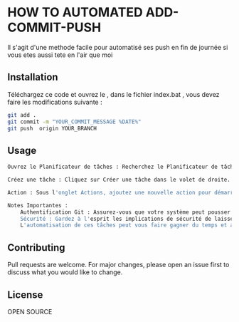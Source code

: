 # HOW TO AUTOMATED ADD-COMMIT-PUSH

Il s'agit d'une methode facile pour automatisé ses push en fin de journée si vous etes aussi tete en l'air que moi 

## Installation

Téléchargez ce code et ouvrez le , dans le fichier index.bat , vous devez faire les modifications suivante : 

```bash
git add .
git commit -m "YOUR_COMMIT_MESSAGE %DATE%"
git push  origin YOUR_BRANCH

```

## Usage

```bash
Ouvrez le Planificateur de tâches : Recherchez le Planificateur de tâches dans le menu Démarrer et ouvrez-le.

Créez une tâche : Cliquez sur Créer une tâche dans le volet de droite. Donnez un nom à votre tâche, choisissez Exécuter que l'utilisateur est connecté ou non, et configurez-le pour exécuter votre script batch. Sous l'onglet Déclencheurs, cliquez sur Nouveau et configurez-le pour qu'il se déclenche à l'heure souhaitée chaque jour.

Action : Sous l'onglet Actions, ajoutez une nouvelle action pour démarrer un programme, et sélectionnez votre script batch.
```

```bash
Notes Importantes :
    Authentification Git : Assurez-vous que votre système peut pousser vers votre dépôt sans intervention manuelle. Cela peut nécessiter la configuration de l'authentification par clé SSH ou l'utilisation d'un gestionnaire de credentials pour Git.
    Sécurité : Gardez à l'esprit les implications de sécurité de laisser un script avoir accès à vos dépôts Git.
    L'automatisation de ces tâches peut vous faire gagner du temps et assurer une certaine régularité dans vos engagements Git, mais utilisez-la judicieusement, surtout sur des projets partagés où des commits automatiques peuvent perturber le flux de travail de l'équipe.
```
## Contributing

Pull requests are welcome. For major changes, please open an issue first
to discuss what you would like to change.


## License
OPEN  SOURCE